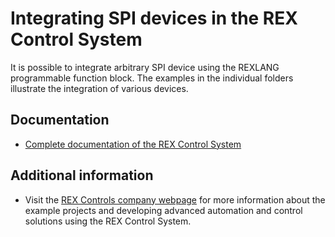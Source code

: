 Integrating SPI devices in the REX Control System 
=================================================

It is possible to integrate arbitrary SPI device using the REXLANG programmable 
function block. The examples in the individual folders illustrate the 
integration of various devices. 

## Documentation ##

- [Complete documentation of the REX Control System](http://www.rexcontrols.com/documentation-and-support)

## Additional information ##

- Visit the [REX Controls company webpage](http://www.rexcontrols.com) 
for more information about the example projects and developing advanced 
automation and control solutions using the REX Control System.

